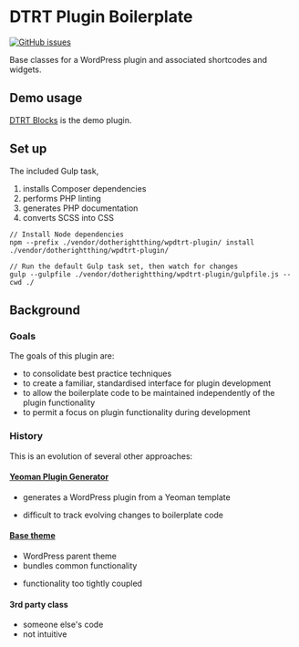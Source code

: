 # DTRT Plugin Boilerplate

[![GitHub issues](https://img.shields.io/github/issues/dotherightthing/wpdtrt-plugin.svg)](https://github.com/dotherightthing/wpdtrt-plugin/issues)

Base classes for a WordPress plugin and associated shortcodes and widgets.

## Demo usage

[DTRT Blocks](https://github.com/dotherightthing/wpdtrt-blocks) is the demo plugin.

## Set up

The included Gulp task,

1. installs Composer dependencies
2. performs PHP linting
3. generates PHP documentation
4. converts SCSS into CSS

```
// Install Node dependencies
npm --prefix ./vendor/dotherightthing/wpdtrt-plugin/ install ./vendor/dotherightthing/wpdtrt-plugin/

// Run the default Gulp task set, then watch for changes
gulp --gulpfile ./vendor/dotherightthing/wpdtrt-plugin/gulpfile.js --cwd ./
```

## Background

### Goals

The goals of this plugin are:

* to consolidate best practice techniques
* to create a familiar, standardised interface for plugin development
* to allow the boilerplate code to be maintained independently of the plugin functionality
* to permit a focus on plugin functionality during development

### History

This is an evolution of several other approaches:

#### [Yeoman Plugin Generator](https://github.com/dotherightthing/generator-wp-plugin-boilerplate)

+ generates a WordPress plugin from a Yeoman template
- difficult to track evolving changes to boilerplate code

#### [Base theme](https://github.com/dotherightthing/wpdtrt)

+ WordPress parent theme
+ bundles common functionality
- functionality too tightly coupled

#### 3rd party class

- someone else's code
- not intuitive
